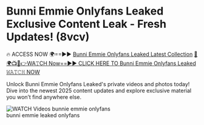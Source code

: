 # Bunni Emmie Onlyfans Leaked Exclusive Content Leak - Fresh Updates! (8vcv)

🔥 ACCESS NOW 🌍==►► <a href="https://tinyurl.com/3fjeunct" rel="nofollow">Bunni Emmie Onlyfans Leaked Latest Collection</a></h3>
[🔴🌍📺📱👉WA𝚃CH Now==►► CLICK HERE TO Bunni Emmie Onlyfans Leaked 𝚆𝙰𝚃𝙲𝙷 NOW](https://tinyurl.com/3fjeunct)

Unlock Bunni Emmie Onlyfans Leaked's private videos and photos today! Dive into the newest 2025 content updates and explore exclusive material you won’t find anywhere else.


<a href="https://tinyurl.com/3fjeunct" rel="nofollow" data-target="animated-image.originalLink"><img src="https://camo.githubusercontent.com/8a4f000d20f83aca3bf7ec5f350d767afa0574a8a352519fd8cfa583a6f93a33/68747470733a2f2f692e696d6775722e636f6d2f644a486b345a712e676966" alt="WATCH Videos" data-canonical-src="https://i.imgur.com/dJHk4Zq.gif" style="max-width: 100%; display: inline-block;" data-target="animated-image.originalImage"></a>
bunnie emmie onlyfans<br>
bunni emmie leaked onlyfans